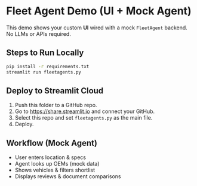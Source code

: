 # Fleet Agent Demo (UI + Mock Agent)

This demo shows your custom **UI** wired with a mock `FleetAgent` backend.  
No LLMs or APIs required.

## Steps to Run Locally
```bash
pip install -r requirements.txt
streamlit run fleetagents.py
```

## Deploy to Streamlit Cloud
1. Push this folder to a GitHub repo.
2. Go to https://share.streamlit.io and connect your GitHub.
3. Select this repo and set `fleetagents.py` as the main file.
4. Deploy.

## Workflow (Mock Agent)
- User enters location & specs
- Agent looks up OEMs (mock data)
- Shows vehicles & filters shortlist
- Displays reviews & document comparisons
